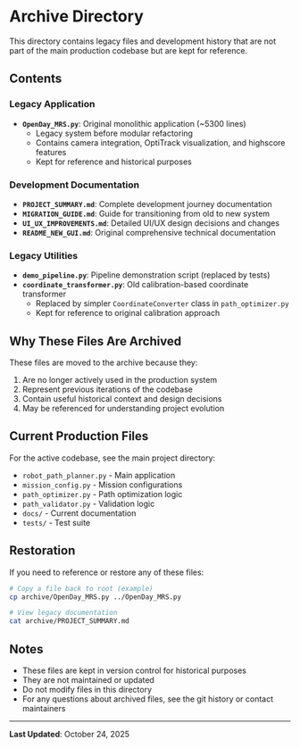 # Archive Directory

This directory contains legacy files and development history that are not part of the main production codebase but are kept for reference.

## Contents

### Legacy Application
- **`OpenDay_MRS.py`**: Original monolithic application (~5300 lines)
  - Legacy system before modular refactoring
  - Contains camera integration, OptiTrack visualization, and highscore features
  - Kept for reference and historical purposes

### Development Documentation
- **`PROJECT_SUMMARY.md`**: Complete development journey documentation
- **`MIGRATION_GUIDE.md`**: Guide for transitioning from old to new system
- **`UI_UX_IMPROVEMENTS.md`**: Detailed UI/UX design decisions and changes
- **`README_NEW_GUI.md`**: Original comprehensive technical documentation

### Legacy Utilities
- **`demo_pipeline.py`**: Pipeline demonstration script (replaced by tests)
- **`coordinate_transformer.py`**: Old calibration-based coordinate transformer
  - Replaced by simpler `CoordinateConverter` class in `path_optimizer.py`
  - Kept for reference to original calibration approach

## Why These Files Are Archived

These files are moved to the archive because they:
1. Are no longer actively used in the production system
2. Represent previous iterations of the codebase
3. Contain useful historical context and design decisions
4. May be referenced for understanding project evolution

## Current Production Files

For the active codebase, see the main project directory:
- `robot_path_planner.py` - Main application
- `mission_config.py` - Mission configurations
- `path_optimizer.py` - Path optimization logic
- `path_validator.py` - Validation logic
- `docs/` - Current documentation
- `tests/` - Test suite

## Restoration

If you need to reference or restore any of these files:

```bash
# Copy a file back to root (example)
cp archive/OpenDay_MRS.py ../OpenDay_MRS.py

# View legacy documentation
cat archive/PROJECT_SUMMARY.md
```

## Notes

- These files are kept in version control for historical purposes
- They are not maintained or updated
- Do not modify files in this directory
- For any questions about archived files, see the git history or contact maintainers

---

**Last Updated**: October 24, 2025

